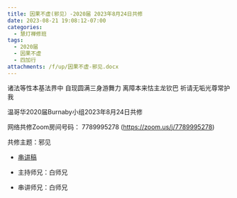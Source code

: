 ```yaml
---
title: 因果不虚(邪见）-2020届 2023年8月24日共修
date: 2023-08-21 19:08:12-07:00
categories:
  - 慧灯禅修班
tags:
  - 2020届
  - 因果不虚
  - 四加行
attachments: /f/up/因果不虚-邪见.docx
---
```

诸法等性本基法界中 自现圆满三身游舞力
离障本来怙主龙钦巴 祈请无垢光尊常护我

温哥华2020届Burnaby小组2023年8月24日共修

网络共修Zoom房间号码： 7789995278 (<https://zoom.us/j/7789995278>)

共修主题：邪见
* [串讲稿](/f/up/因果不虚-邪见.docx)

* 主持师兄：白师兄
* 串讲师兄：白师兄